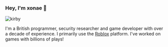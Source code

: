 ### Hey, I'm xonae 👋

![kirby](https://steamuserimages-a.akamaihd.net/ugc/958608542143786291/7227F078711F647B223D1BDD06AE669A08DA63E1/)

I'm a British programmer, security researcher and game developer with over a decade of experience.
I primarily use the [Roblox](https://www.roblox.com/users/52187831/profile) platform. I've worked on games with billions of plays!
